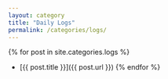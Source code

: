 ```yaml
---
layout: category
title: "Daily Logs"
permalink: /categories/logs/
---
```


{% for post in site.categories.logs %}
- [{{ post.title }}]({{ post.url }})
{% endfor %}
